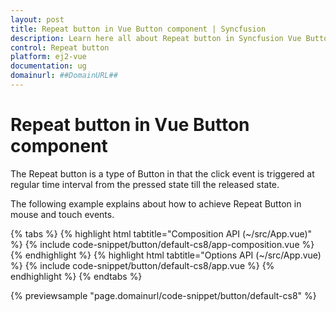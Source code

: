 ```yaml
---
layout: post
title: Repeat button in Vue Button component | Syncfusion
description: Learn here all about Repeat button in Syncfusion Vue Button component of Syncfusion Essential JS 2 and more.
control: Repeat button 
platform: ej2-vue
documentation: ug
domainurl: ##DomainURL##
---
```


# Repeat button in Vue Button component

The Repeat button is a type of Button in that the click event is triggered at regular time interval from the pressed state till the released state.

The following example explains about how to achieve Repeat Button in mouse and touch events.

{% tabs %}
{% highlight html tabtitle="Composition API (~/src/App.vue)" %}
{% include code-snippet/button/default-cs8/app-composition.vue %}
{% endhighlight %}
{% highlight html tabtitle="Options API (~/src/App.vue) %}
{% include code-snippet/button/default-cs8/app.vue %}
{% endhighlight %}
{% endtabs %}
        
{% previewsample "page.domainurl/code-snippet/button/default-cs8" %}